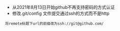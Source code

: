 * 从2021年8月13日开始github不再支持密码的方式认证
* 修改.git/config 文件提交通过ssh的方式而不是http
```
将remote标题下url的前缀改为ssh://git@github.com/
```